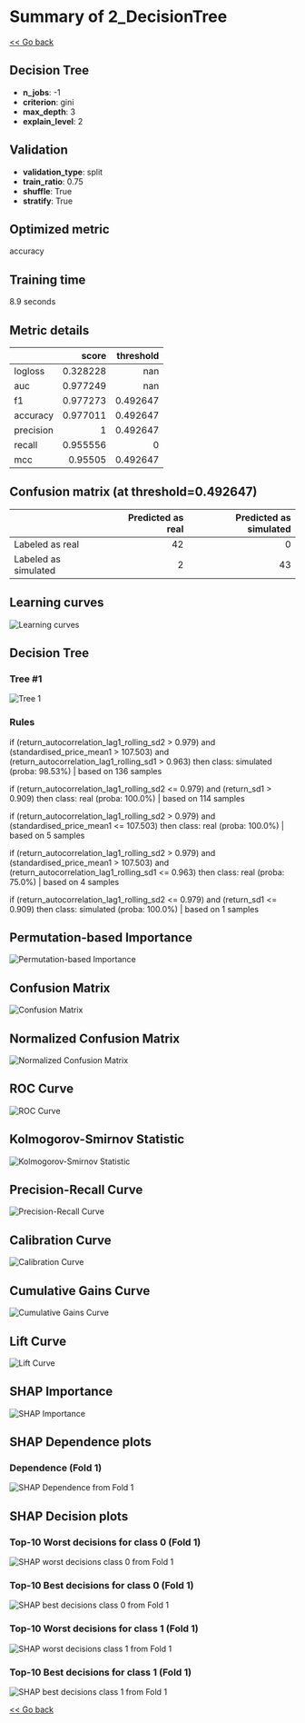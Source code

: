 # Summary of 2_DecisionTree

[<< Go back](../README.md)


## Decision Tree
- **n_jobs**: -1
- **criterion**: gini
- **max_depth**: 3
- **explain_level**: 2

## Validation
 - **validation_type**: split
 - **train_ratio**: 0.75
 - **shuffle**: True
 - **stratify**: True

## Optimized metric
accuracy

## Training time

8.9 seconds

## Metric details
|           |    score |   threshold |
|:----------|---------:|------------:|
| logloss   | 0.328228 |  nan        |
| auc       | 0.977249 |  nan        |
| f1        | 0.977273 |    0.492647 |
| accuracy  | 0.977011 |    0.492647 |
| precision | 1        |    0.492647 |
| recall    | 0.955556 |    0        |
| mcc       | 0.95505  |    0.492647 |


## Confusion matrix (at threshold=0.492647)
|                      |   Predicted as real |   Predicted as simulated |
|:---------------------|--------------------:|-------------------------:|
| Labeled as real      |                  42 |                        0 |
| Labeled as simulated |                   2 |                       43 |

## Learning curves
![Learning curves](learning_curves.png)

## Decision Tree 

### Tree #1
![Tree 1](learner_fold_0_tree.svg)

### Rules

if (return_autocorrelation_lag1_rolling_sd2 > 0.979) and (standardised_price_mean1 > 107.503) and (return_autocorrelation_lag1_rolling_sd1 > 0.963) then class: simulated (proba: 98.53%) | based on 136 samples

if (return_autocorrelation_lag1_rolling_sd2 <= 0.979) and (return_sd1 > 0.909) then class: real (proba: 100.0%) | based on 114 samples

if (return_autocorrelation_lag1_rolling_sd2 > 0.979) and (standardised_price_mean1 <= 107.503) then class: real (proba: 100.0%) | based on 5 samples

if (return_autocorrelation_lag1_rolling_sd2 > 0.979) and (standardised_price_mean1 > 107.503) and (return_autocorrelation_lag1_rolling_sd1 <= 0.963) then class: real (proba: 75.0%) | based on 4 samples

if (return_autocorrelation_lag1_rolling_sd2 <= 0.979) and (return_sd1 <= 0.909) then class: simulated (proba: 100.0%) | based on 1 samples





## Permutation-based Importance
![Permutation-based Importance](permutation_importance.png)
## Confusion Matrix

![Confusion Matrix](confusion_matrix.png)


## Normalized Confusion Matrix

![Normalized Confusion Matrix](confusion_matrix_normalized.png)


## ROC Curve

![ROC Curve](roc_curve.png)


## Kolmogorov-Smirnov Statistic

![Kolmogorov-Smirnov Statistic](ks_statistic.png)


## Precision-Recall Curve

![Precision-Recall Curve](precision_recall_curve.png)


## Calibration Curve

![Calibration Curve](calibration_curve_curve.png)


## Cumulative Gains Curve

![Cumulative Gains Curve](cumulative_gains_curve.png)


## Lift Curve

![Lift Curve](lift_curve.png)



## SHAP Importance
![SHAP Importance](shap_importance.png)

## SHAP Dependence plots

### Dependence (Fold 1)
![SHAP Dependence from Fold 1](learner_fold_0_shap_dependence.png)

## SHAP Decision plots

### Top-10 Worst decisions for class 0 (Fold 1)
![SHAP worst decisions class 0 from Fold 1](learner_fold_0_shap_class_0_worst_decisions.png)
### Top-10 Best decisions for class 0 (Fold 1)
![SHAP best decisions class 0 from Fold 1](learner_fold_0_shap_class_0_best_decisions.png)
### Top-10 Worst decisions for class 1 (Fold 1)
![SHAP worst decisions class 1 from Fold 1](learner_fold_0_shap_class_1_worst_decisions.png)
### Top-10 Best decisions for class 1 (Fold 1)
![SHAP best decisions class 1 from Fold 1](learner_fold_0_shap_class_1_best_decisions.png)

[<< Go back](../README.md)
